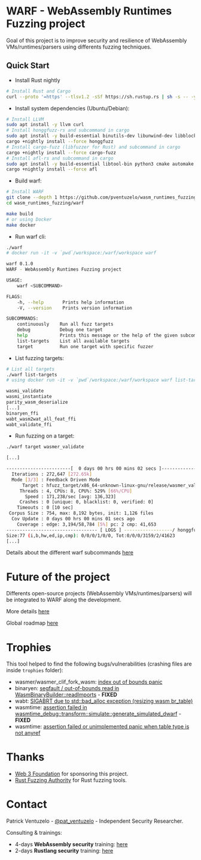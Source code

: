 # WARF - WebAssembly Runtimes Fuzzing project

Goal of this project is to improve security and resilience of WebAssembly VMs/runtimes/parsers using differents fuzzing techniques.

## Quick Start

- Install Rust nightly
``` sh
# Install Rust and Cargo
curl --proto '=https' --tlsv1.2 -sSf https://sh.rustup.rs | sh -s -- -y --default-toolchain nightly
```

- Install system dependencies (Ubuntu/Debian):
``` sh
# Install LLVM
sudo apt install -y llvm curl
# Install honggfuzz-rs and subcommand in cargo
sudo apt install -y build-essential binutils-dev libunwind-dev libblocksruntime-dev
cargo +nightly install --force honggfuzz
# Install cargo-fuzz (libfuzzer for Rust) and subcommand in cargo
cargo +nightly install --force cargo-fuzz
# Install afl-rs and subcommand in cargo
sudo apt install -y build-essential libtool-bin python3 cmake automake bison libglib2.0-dev libpixman-1-dev clang python-setuptools
cargo +nightly install --force afl
```

- Build warf:
``` sh
# Install WARF
git clone --depth 1 https://github.com/pventuzelo/wasm_runtimes_fuzzing
cd wasm_runtimes_fuzzing/warf

make build
# or using Docker
make docker
```

- Run warf cli:
``` sh
./warf
# docker run -it -v `pwd`/workspace:/warf/workspace warf

warf 0.1.0
WARF - WebAssembly Runtimes Fuzzing project

USAGE:
    warf <SUBCOMMAND>

FLAGS:
    -h, --help       Prints help information
    -V, --version    Prints version information

SUBCOMMANDS:
    continuously    Run all fuzz targets
    debug           Debug one target
    help            Prints this message or the help of the given subcommand(s)
    list-targets    List all available targets
    target          Run one target with specific fuzzer
```

- List fuzzing targets:
``` sh
# List all targets
./warf list-targets
# using docker run -it -v `pwd`/workspace:/warf/workspace warf list-targets

wasmi_validate
wasmi_instantiate
parity_wasm_deserialize
[...]
binaryen_ffi
wabt_wasm2wat_all_feat_ffi
wabt_validate_ffi
```

- Run fuzzing on a target:
``` sh
./warf target wasmer_validate

[...]

------------------------[  0 days 00 hrs 00 mins 02 secs ]----------------------
  Iterations : 272,647 [272.65k]
  Mode [3/3] : Feedback Driven Mode
      Target : hfuzz_target/x86_64-unknown-linux-gnu/release/wasmer_validate
     Threads : 4, CPUs: 8, CPU%: 529% [66%/CPU]
       Speed : 171,238/sec [avg: 136,323]
     Crashes : 0 [unique: 0, blacklist: 0, verified: 0]
    Timeouts : 0 [10 sec]
 Corpus Size : 754, max: 8,192 bytes, init: 1,126 files
  Cov Update : 0 days 00 hrs 00 mins 01 secs ago
    Coverage : edge: 3,194/58,784 [5%] pc: 2 cmp: 41,653
---------------------------------- [ LOGS ] ------------------/ honggfuzz 2.0 /-
Size:77 (i,b,hw,ed,ip,cmp): 0/0/0/1/0/0, Tot:0/0/0/3159/2/41623
[...]
```

Details about the different warf subcommands [here](docs/warf_cli_tutorial.md)

# Future of the project

Differents open-source projects (WebAssembly VMs/runtimes/parsers) will be integrated to WARF along the development.

More details [here](docs/INTEGRATION.md)

Global roadmap [here](docs/ROADMAP.md)


# Trophies

This tool helped to find the following bugs/vulnerabilities (crashing files are inside `trophies` folder):

- wasmer/wasmer_clif_fork_wasm: [index out of bounds panic](https://github.com/wasmerio/wasmer/issues/1372)
- binaryen: [segfault / out-of-bounds read in WasmBinaryBuilder::readImports](https://github.com/WebAssembly/binaryen/issues/2751) - **FIXED**
- wabt: [SIGABRT due to std::bad_alloc exception (resizing wasm br_table)](https://github.com/WebAssembly/wabt/issues/1386)
- wasmtime: [assertion failed in wasmtime_debug::transform::simulate::generate_simulated_dwarf](https://github.com/bytecodealliance/wasmtime/issues/1506) - **FIXED**
- wasmtime: [assertion failed or unimplemented panic when table type is not anyref](https://github.com/bytecodealliance/wasmtime/issues/1601)

# Thanks

- [Web 3 Foundation](https://web3.foundation/) for sponsoring this project.
- [Rust Fuzzing Authority](https://github.com/rust-fuzz) for Rust fuzzing tools.

# Contact

Patrick Ventuzelo - [@pat_ventuzelo](https://twitter.com/pat_ventuzelo) - Independent Security Researcher.

Consulting & trainings:
* 4-days **WebAssembly security** training: [here](https://webassembly-security.com/trainings/)
* 2-days **Rustlang security** training: [here](https://webassembly-security.com/rust-security-training/)

